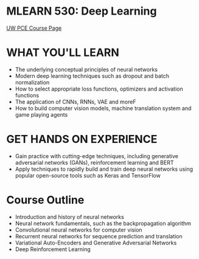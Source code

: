 # MLEARN 530: Deep Learning

[UW PCE Course Page](https://www.pce.uw.edu/courses/deep-learning)

# WHAT YOU'LL LEARN

- The underlying conceptual principles of neural networks
- Modern deep learning techniques such as dropout and batch normalization
- How to select appropriate loss functions, optimizers and activation functions
- The application of CNNs, RNNs, VAE and moreF
- How to build computer vision models, machine translation system and game playing agents

# GET HANDS ON EXPERIENCE

- Gain practice with cutting-edge techniques, including generative adversarial networks (GANs), reinforcement learning and BERT
- Apply techniques to rapidly build and train deep neural networks using popular open-source tools such as Keras and TensorFlow

# Course Outline

- Introduction and history of neural networks
- Neural network fundamentals, such as the backpropagation algorithm
- Convolutional neural networks for computer vision
- Recurrent neural networks for sequence prediction and translation
- Variational Auto-Encoders and Generative Adversarial Networks
- Deep Reinforcement Learning
